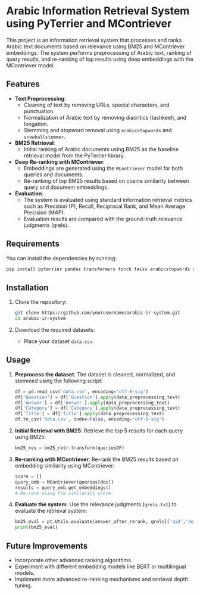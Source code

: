 # Arabic Information Retrieval System using PyTerrier and MContriever

This project is an information retrieval system that processes and ranks Arabic text documents based on relevance using BM25 and MContriever embeddings. The system performs preprocessing of Arabic text, ranking of query results, and re-ranking of top results using deep embeddings with the MContriever model.

## Features

- **Text Preprocessing**:
  - Cleaning of text by removing URLs, special characters, and punctuation.
  - Normalization of Arabic text by removing diacritics (tashkeel), and longation.
  - Stemming and stopword removal using `arabicstopwords` and `snowballstemmer`.
- **BM25 Retrieval**:
  - Initial ranking of Arabic documents using BM25 as the baseline retrieval model from the PyTerrier library.
- **Deep Re-ranking with MContriever**:
  - Embeddings are generated using the `MContriever` model for both queries and documents.
  - Re-ranking of top BM25 results based on cosine similarity between query and document embeddings.
- **Evaluation**:
  - The system is evaluated using standard information retrieval metrics such as Precision (P), Recall, Reciprocal Rank, and Mean Average Precision (MAP).
  - Evaluation results are compared with the ground-truth relevance judgments (qrels).

## Requirements

You can install the dependencies by running:

```bash
pip install pyterrier pandas transformers torch faiss arabicstopwords snowballstemmer
```

## Installation

1. Clone the repository:

   ```bash
   git clone https://github.com/yourusername/arabic-ir-system.git
   cd arabic-ir-system
   ```

2. Download the required datasets:
   - Place your dataset `data.csv`.

## Usage

1. **Preprocess the dataset**:
   The dataset is cleaned, normalized, and stemmed using the following script:

   ```python
   df = pd.read_csv('data.csv', encoding='utf-8-sig')
   df['Question'] = df['Question'].apply(data_preprocessing_text)
   df['Answer'] = df['Answer'].apply(data_preprocessing_text)
   df['Category'] = df['Category'].apply(data_preprocessing_text)
   df['Title'] = df['Title'].apply(data_preprocessing_text)
   df.to_csv('data.csv', index=False, encoding='utf-8-sig')
   ```

2. **Initial Retrieval with BM25**:
   Retrieve the top 5 results for each query using BM25:

   ```python
   bm25_res = bm25_retr.transform(queriesDF)
   ```

3. **Re-ranking with MContriever**:
   Re-rank the BM25 results based on embedding similarity using MContriever:

   ```python
   score = []
   query_emb = MContriever(queries[doc])
   results = query_emb.get_embeddings()
   # Re-rank using the similarity score
   ```

4. **Evaluate the system**:
   Use the relevance judgments (`qrels.txt`) to evaluate the retrieval system:
   ```python
   bm25_eval = pt.Utils.evaluate(answer_after_rerank, qrels[['qid','docno','label']], metrics=["map","recip_rank","P"])
   print(bm25_eval)
   ```

## Future Improvements

- Incorporate other advanced ranking algorithms.
- Experiment with different embedding models like BERT or multilingual models.
- Implement more advanced re-ranking mechanisms and retrieval depth tuning.
